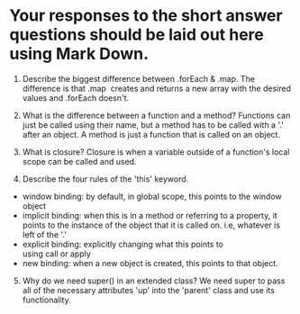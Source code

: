 # Your responses to the short answer questions should be laid out here using Mark Down.
1. Describe the biggest difference between .forEach & .map.
The difference is that  .map  creates and returns a new array with the desired values and .forEach doesn't.

2. What is the difference between a function and a method?
Functions can just be called using their name, but a method has to be called with a '.' after an object. A method is just a function that is called on an object.

3. What is closure?
Closure is when a variable outside of a function's local scope can be called and used.

4. Describe the four rules of the 'this' keyword.
* window binding: by default, in global scope, this points to the window object
* implicit binding: when this is in a method or referring to a property, it points to the instance of the object that it is called on. i.e, whatever is left of the '.'
* explicit binding: explicitly changing what this points to using call or apply
* new binding: when a new object is created, this points to that object.

5. Why do we need super() in an extended class?
We need super to pass all of the necessary attributes 'up' into the 'parent' class and use its functionality.
